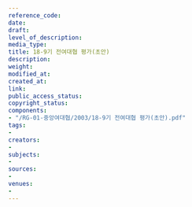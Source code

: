 ```yaml
---
reference_code: 
date: 
draft: 
level_of_description: 
media_type: 
title: 18-9기 전여대협 평가(초안)
description: 
weight: 
modified_at: 
created_at: 
link: 
public_access_status: 
copyright_status: 
components:
- "/RG-01-중앙여대협/2003/18-9기 전여대협 평가(초안).pdf"
tags:
- 
creators:
- 
subjects:
- 
sources:
- 
venues:
- 
---
```

